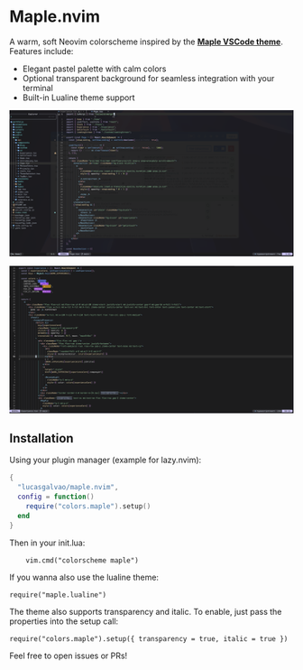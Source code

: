 # Maple.nvim

A warm, soft Neovim colorscheme inspired by the [**Maple VSCode theme**](https://github.com/subframe7536/vscode-theme-maple).  
Features include:

- Elegant pastel palette with calm colors
- Optional transparent background for seamless integration with your terminal
- Built-in Lualine theme support

<p align="center">
  <img src="assets/maple_1.png" alt="Maple Theme Preview" />
</p>

<p align="center">
  <img src="assets/maple_2.png" alt="Maple Theme Preview" />
</p>

## Installation

Using your plugin manager (example for lazy.nvim):

```lua
{
  "lucasgalvao/maple.nvim",
  config = function()
    require("colors.maple").setup()
  end
}
```

Then in your init.lua:

```
    vim.cmd("colorscheme maple")
```

If you wanna also use the lualine theme:

```
require("maple.lualine")
```

The theme also supports transparency and italic. To enable, just pass the properties into the setup call:

```
require("colors.maple").setup({ transparency = true, italic = true })
```

Feel free to open issues or PRs!
